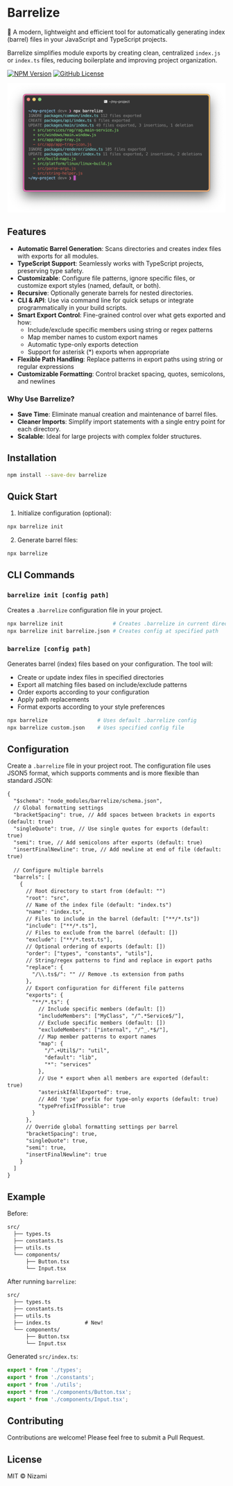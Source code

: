 # Barrelize

🚀 A modern, lightweight and efficient tool for automatically generating index (barrel) files in your JavaScript and TypeScript projects.

Barrelize simplifies module exports by creating clean, centralized `index.js` or `index.ts` files, reducing boilerplate and improving project organization.

[![NPM Version](https://img.shields.io/npm/v/barrelize)](https://www.npmjs.com/package/barrelize)
[![GitHub License](https://img.shields.io/github/license/nizami/barrelize)](https://opensource.org/licenses/MIT)

![Barrelize in action](image.png)

## Features

- **Automatic Barrel Generation**: Scans directories and creates index files with exports for all modules.
- **TypeScript Support**: Seamlessly works with TypeScript projects, preserving type safety.
- **Customizable**: Configure file patterns, ignore specific files, or customize export styles (named, default, or both).
- **Recursive**: Optionally generate barrels for nested directories.
- **CLI & API**: Use via command line for quick setups or integrate programmatically in your build scripts.
- **Smart Export Control**: Fine-grained control over what gets exported and how:
  - Include/exclude specific members using string or regex patterns
  - Map member names to custom export names
  - Automatic type-only exports detection
  - Support for asterisk (\*) exports when appropriate
- **Flexible Path Handling**: Replace patterns in export paths using string or regular expressions
- **Customizable Formatting**: Control bracket spacing, quotes, semicolons, and newlines

### Why Use Barrelize?

- **Save Time**: Eliminate manual creation and maintenance of barrel files.
- **Cleaner Imports**: Simplify import statements with a single entry point for each directory.
- **Scalable**: Ideal for large projects with complex folder structures.

## Installation

```bash
npm install --save-dev barrelize
```

## Quick Start

1. Initialize configuration (optional):

```bash
npx barrelize init
```

2. Generate barrel files:

```bash
npx barrelize
```

## CLI Commands

### `barrelize init [config path]`

Creates a `.barrelize` configuration file in your project.

```bash
npx barrelize init                # Creates .barrelize in current directory
npx barrelize init barrelize.json # Creates config at specified path
```

### `barrelize [config path]`

Generates barrel (index) files based on your configuration. The tool will:

- Create or update index files in specified directories
- Export all matching files based on include/exclude patterns
- Order exports according to your configuration
- Apply path replacements
- Format exports according to your style preferences

```bash
npx barrelize                # Uses default .barrelize config
npx barrelize custom.json    # Uses specified config file
```

## Configuration

Create a `.barrelize` file in your project root. The configuration file uses JSON5 format, which supports comments and is more flexible than standard JSON:

```jsonc
{
  "$schema": "node_modules/barrelize/schema.json",
  // Global formatting settings
  "bracketSpacing": true, // Add spaces between brackets in exports (default: true)
  "singleQuote": true, // Use single quotes for exports (default: true)
  "semi": true, // Add semicolons after exports (default: true)
  "insertFinalNewline": true, // Add newline at end of file (default: true)

  // Configure multiple barrels
  "barrels": [
    {
      // Root directory to start from (default: "")
      "root": "src",
      // Name of the index file (default: "index.ts")
      "name": "index.ts",
      // Files to include in the barrel (default: ["**/*.ts"])
      "include": ["**/*.ts"],
      // Files to exclude from the barrel (default: [])
      "exclude": ["**/*.test.ts"],
      // Optional ordering of exports (default: [])
      "order": ["types", "constants", "utils"],
      // String/regex patterns to find and replace in export paths
      "replace": {
        "/\\.ts$/": "" // Remove .ts extension from paths
      },
      // Export configuration for different file patterns
      "exports": {
        "**/*.ts": {
          // Include specific members (default: [])
          "includeMembers": ["MyClass", "/^.*Service$/"],
          // Exclude specific members (default: [])
          "excludeMembers": ["internal", "/^_.*$/"],
          // Map member patterns to export names
          "map": {
            "/^.+Util$/": "util",
            "default": "lib",
            "*": "services"
          },
          // Use * export when all members are exported (default: true)
          "asteriskIfAllExported": true,
          // Add 'type' prefix for type-only exports (default: true)
          "typePrefixIfPossible": true
        }
      },
      // Override global formatting settings per barrel
      "bracketSpacing": true,
      "singleQuote": true,
      "semi": true,
      "insertFinalNewline": true
    }
  ]
}
```

## Example

Before:

```
src/
  ├── types.ts
  ├── constants.ts
  ├── utils.ts
  └── components/
      ├── Button.tsx
      └── Input.tsx
```

After running `barrelize`:

```
src/
  ├── types.ts
  ├── constants.ts
  ├── utils.ts
  ├── index.ts           # New!
  └── components/
      ├── Button.tsx
      └── Input.tsx
```

Generated `src/index.ts`:

```typescript
export * from './types';
export * from './constants';
export * from './utils';
export * from './components/Button.tsx';
export * from './components/Input.tsx';
```

## Contributing

Contributions are welcome! Please feel free to submit a Pull Request.

## License

MIT © Nizami
